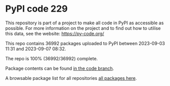# PyPI code 229

This repository is part of a project to make all code in PyPI as accessible as possible. For more information 
on the project and to find out how to utilise this data, see the website: https://py-code.org/

This repo contains 36992 packages uploaded to PyPI between 
2023-09-03 11:31 and 2023-09-07 08:32.

The repo is 100% (36992/36992) complete.

Package contents can be found [in the code branch](https://github.com/pypi-data/pypi-mirror-229/tree/code/packages).

A browsable package list for all repositories [all packages here](https://py-code.org/repositories/pypi-mirror-229).


